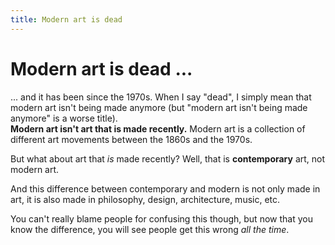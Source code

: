 ```yaml
---
title: Modern art is dead
---
```


# Modern art is dead ...

... and it has been since the 1970s. When I say "dead", I simply mean that modern art isn't being made anymore (but "modern art isn't being made anymore" is a worse title).  
**Modern art isn't art that is made recently.** Modern art is a collection of different art movements between the 1860s and the 1970s.

But what about art that *is* made recently? Well, that is **contemporary** art, not modern art.

And this difference between contemporary and modern is not only made in art, it is also made in philosophy, design, architecture, music, etc.

You can't really blame people for confusing this though, but now that you know the difference, you will see people get this wrong *all the time*.
